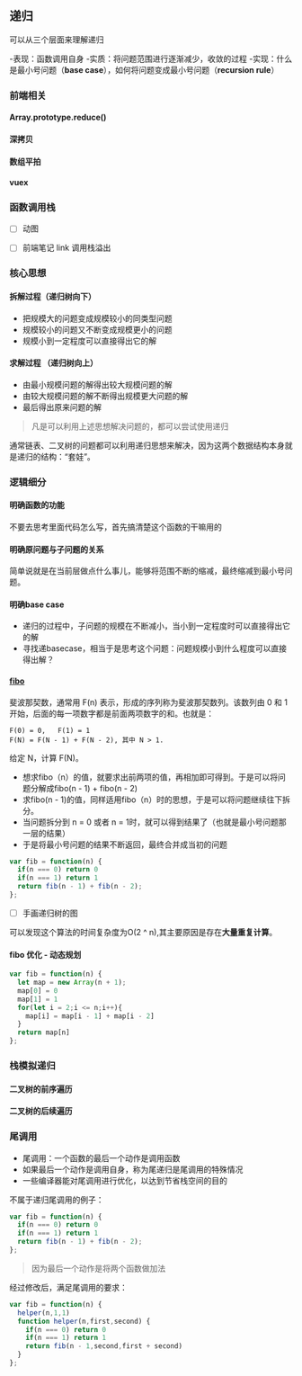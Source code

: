 ## 递归

可以从三个层面来理解递归

-表现：函数调用自身
-实质：将问题范围进行逐渐减少，收敛的过程
-实现：什么是最小号问题（**base case**），如何将问题变成最小号问题（**recursion rule**）

### 前端相关
	
#### Array.prototype.reduce()
#### 深拷贝
#### 数组平拍
#### vuex

### 函数调用栈

- [ ] 动图

- [ ] 前端笔记 link 调用栈溢出

### 核心思想

#### 拆解过程（递归树向下）

- 把规模大的问题变成规模较小的同类型问题
- 规模较小的问题又不断变成规模更小的问题
- 规模小到一定程度可以直接得出它的解

#### 求解过程 （递归树向上）

- 由最小规模问题的解得出较大规模问题的解
- 由较大规模问题的解不断得出规模更大问题的解
- 最后得出原来问题的解

> 凡是可以利用上述思想解决问题的，都可以尝试使用递归

通常链表、二叉树的问题都可以利用递归思想来解决，因为这两个数据结构本身就是递归的结构：“套娃”。

### 逻辑细分

#### 明确函数的功能

不要去思考里面代码怎么写，首先搞清楚这个函数的干嘛用的

#### 明确原问题与子问题的关系

简单说就是在当前层做点什么事儿，能够将范围不断的缩减，最终缩减到最小号问题。

#### 明确base case

- 递归的过程中，子问题的规模在不断减小，当小到一定程度时可以直接得出它的解
- 寻找递basecase，相当于是思考这个问题：问题规模小到什么程度可以直接得出解？

#### [fibo](https://leetcode-cn.com/problems/fibonacci-number/)

斐波那契数，通常用 F(n) 表示，形成的序列称为斐波那契数列。该数列由 0 和 1 开始，后面的每一项数字都是前面两项数字的和。也就是：

```
F(0) = 0,   F(1) = 1
F(N) = F(N - 1) + F(N - 2), 其中 N > 1.
```

给定 N，计算 F(N)。

- 想求fibo（n）的值，就要求出前两项的值，再相加即可得到。于是可以将问题分解成fibo(n - 1) + fibo(n - 2)
- 求fibo(n - 1)的值，同样适用fibo（n）时的思想，于是可以将问题继续往下拆分。
- 当问题拆分到 n = 0 或者 n = 1时，就可以得到结果了（也就是最小号问题那一层的结果）
- 于是将最小号问题的结果不断返回，最终合并成当初的问题

```js
var fib = function(n) {
  if(n === 0) return 0  
  if(n === 1) return 1  
  return fib(n - 1) + fib(n - 2);
};
```

- [ ] 手画递归树的图

可以发现这个算法的时间复杂度为O(2 ^ n),其主要原因是存在**大量重复计算**。

#### fibo 优化 - 动态规划

```js
var fib = function(n) {
  let map = new Array(n + 1); 
  map[0] = 0
  map[1] = 1
  for(let i = 2;i <= n;i++){
    map[i] = map[i - 1] + map[i - 2]
  }
  return map[n]
};
```

### 栈模拟递归
#### 二叉树的前序遍历
#### 二叉树的后续遍历

### 尾调用

- 尾调用：一个函数的最后一个动作是调用函数
- 如果最后一个动作是调用自身，称为尾递归是尾调用的特殊情况
- 一些编译器能对尾调用进行优化，以达到节省栈空间的目的

不属于递归尾调用的例子：

```js
var fib = function(n) {
  if(n === 0) return 0  
  if(n === 1) return 1  
  return fib(n - 1) + fib(n - 2);
};
```

> 因为最后一个动作是将两个函数做加法

经过修改后，满足尾调用的要求：

```js
var fib = function(n) {
  helper(n,1,1)
  function helper(n,first,second) {
    if(n === 0) return 0  
    if(n === 1) return 1  
    return fib(n - 1,second,first + second)
  }
};
```

